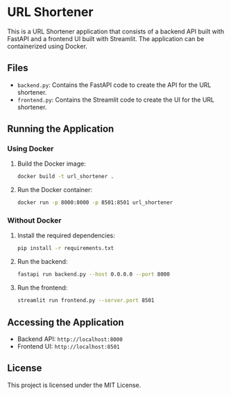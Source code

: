 # URL Shortener

This is a URL Shortener application that consists of a backend API built with FastAPI and a frontend UI built with Streamlit. The application can be containerized using Docker.

## Files

- `backend.py`: Contains the FastAPI code to create the API for the URL shortener.
- `frontend.py`: Contains the Streamlit code to create the UI for the URL shortener.

## Running the Application

### Using Docker

1. Build the Docker image:

    ```sh
    docker build -t url_shortener .
    ```

2. Run the Docker container:

    ```sh
    docker run -p 8000:8000 -p 8501:8501 url_shortener
    ```

### Without Docker

1. Install the required dependencies:

    ```sh
    pip install -r requirements.txt
    ```

2. Run the backend:

    ```sh
    fastapi run backend.py --host 0.0.0.0 --port 8000
    ```

3. Run the frontend:

    ```sh
    streamlit run frontend.py --server.port 8501
    ```

## Accessing the Application

- Backend API: `http://localhost:8000`
- Frontend UI: `http://localhost:8501`

## License

This project is licensed under the MIT License.